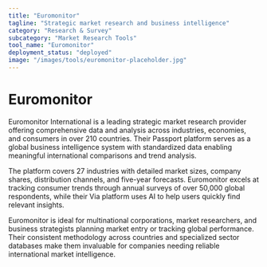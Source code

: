 ```yaml
---
title: "Euromonitor"
tagline: "Strategic market research and business intelligence"
category: "Research & Survey"
subcategory: "Market Research Tools"
tool_name: "Euromonitor"
deployment_status: "deployed"
image: "/images/tools/euromonitor-placeholder.jpg"
---
```


# Euromonitor

Euromonitor International is a leading strategic market research provider offering comprehensive data and analysis across industries, economies, and consumers in over 210 countries. Their Passport platform serves as a global business intelligence system with standardized data enabling meaningful international comparisons and trend analysis.

The platform covers 27 industries with detailed market sizes, company shares, distribution channels, and five-year forecasts. Euromonitor excels at tracking consumer trends through annual surveys of over 50,000 global respondents, while their Via platform uses AI to help users quickly find relevant insights.

Euromonitor is ideal for multinational corporations, market researchers, and business strategists planning market entry or tracking global performance. Their consistent methodology across countries and specialized sector databases make them invaluable for companies needing reliable international market intelligence.
